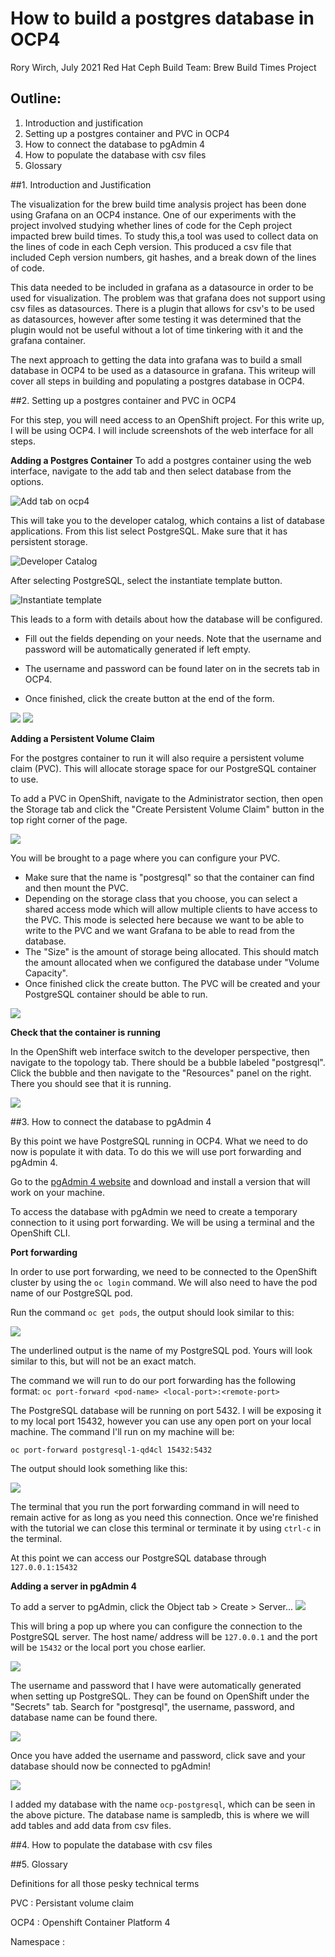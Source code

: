 # How to build a postgres database in OCP4

Rory Wirch, July 2021
Red Hat
Ceph Build Team: Brew Build Times Project

## Outline:
1. Introduction and justification
2. Setting up a postgres container and PVC in OCP4
3. How to connect the database to pgAdmin 4
4. How to populate the database with csv files
5. Glossary

##1. Introduction and Justification

The visualization for the brew build time analysis project has been done using Grafana on an OCP4 instance. One of our experiments with the project involved studying whether lines of code for the Ceph project impacted brew build times. To study this,a tool was used to collect data on the lines of code in each Ceph version. This produced a csv file that included Ceph version numbers, git hashes, and a break down of the lines of code. 

This data needed to be included in grafana as a datasource in order to be used for visualization. The problem was that grafana does not support using csv files as datasources. There is a plugin that allows for csv's to be used as datasources, however after some testing it was determined that the plugin would not be useful without a lot of time tinkering with it and the grafana container.

The next approach to getting the data into grafana was to build a small database in OCP4 to be used as a datasource in grafana. This writeup will cover all steps in building and populating a postgres database in OCP4.

##2. Setting up a postgres container and PVC in OCP4

For this step, you will need access to an OpenShift project. For this write up, I will be using OCP4. I will include screenshots of the web interface for all steps.

**Adding a Postgres Container**
To add a postgres container using the web interface, navigate to the add tab and then select database from the options.

![Add tab on ocp4](docs/add-db-1.png)

This will take you to the developer catalog, which contains a list of database applications. From this list select PostgreSQL. Make sure that it has persistent storage. 

![Developer Catalog](docs/add-db-2.png)

After selecting PostgreSQL, select the instantiate template button.

![Instantiate template](docs/add-db-3.png)

This leads to a form with details about how the database will be configured. 

- Fill out the fields depending on your needs. Note that the username and password will be automatically generated if left empty. 

- The username and password can be found later on in the secrets tab in OCP4.

- Once finished, click the create button at the end of the form.

<img src="docs/add-db-instantiate-1.png" /> 
<img src="docs/add-db-instantiate-2.png" />

**Adding a Persistent Volume Claim**

For the postgres container to run it will also require a persistent volume claim (PVC). This will allocate storage space for our PostgreSQL container to use.

To add a PVC in OpenShift, navigate to the Administrator section, then open the Storage tab and click the "Create Persistent Volume Claim" button in the top right corner of the page.

<img src="docs/create-pvc.png" />

You will be brought to a page where you can configure your PVC. 
- Make sure that the name is "postgresql" so that the container can find and then mount the PVC. 
- Depending on the storage class that you choose, you can select a shared access mode which will allow multiple clients to have access to the PVC. This mode is selected here because we want to be able to write to the PVC and we want Grafana to be able to read from the database.
- The "Size" is the amount of storage being allocated. This should match the amount allocated when we configured the database under "Volume Capacity". 
- Once finished click the create button. The PVC will be created and your PostgreSQL container should be able to run.

<img src="docs/add-pvc-1.png" />

**Check that the container is running**

In the OpenShift web interface switch to the developer perspective, then navigate to the topology tab. There should be a bubble labeled "postgresql". Click the bubble and then navigate to the "Resources" panel on the right. There you should see that it is running.

<img src="docs/postgres-running.png" />

##3. How to connect the database to pgAdmin 4

By this point we have PostgreSQL running in OCP4. What we need to do now is populate it with data. To do this we will use port forwarding and pgAdmin 4.

Go to the [pgAdmin 4 website](https://www.pgadmin.org/) and download and install a version that will work on your machine.

To access the database with pgAdmin we need to create a temporary connection to it using port forwarding. We will be using a terminal and the OpenShift CLI. 

**Port forwarding**

In order to use port forwarding, we need to be connected to the OpenShift cluster by using the ```oc login``` command. We will also need to have the pod name of our PostgreSQL pod.

Run the command ```oc get pods```, the output should look similar to this:

<img src="docs/oc-get-pods.png" />

The underlined output is the name of my PostgreSQL pod. Yours will look similar to this, but will not be an exact match.

The command we will run to do our port forwarding has the following format:
```oc port-forward <pod-name> <local-port>:<remote-port>```

The PostgreSQL database will be running on port 5432. I will be exposing it to my local port 15432, however you can use any open port on your local machine. The command I'll run on my machine will be:

```oc port-forward postgresql-1-qd4cl 15432:5432```

The output should look something like this:

<img src="docs/oc-port-forward.png" />

The terminal that you run the port forwarding command in will need to remain active for as long as you need this connection. Once we're finished with the tutorial we can close this terminal or terminate it by using ```ctrl-c``` in the terminal.

At this point we can access our PostgreSQL database through ```127.0.0.1:15432```

**Adding a server in pgAdmin 4**

To add a server to pgAdmin, click the Object tab > Create > Server...
<img src="docs/pg-admin-add-server-1.png" />

This will bring a pop up where you can configure the connection to the PostgreSQL server. The host name/ address will be ```127.0.0.1``` and the port will be ```15432``` or the local port you chose earlier.  

<img src="docs/pg-admin-add-server-2.png" />

The username and password that I have were automatically generated when setting up PostgreSQL. They can be found on OpenShift under the "Secrets" tab. Search for "postgresql", the username, password, and database name can be found there.

<img src="docs/ocp-secrets.png" />

Once you have added the username and password, click save and your database should now be connected to pgAdmin!

<img src="docs/pg-admin-connected-db.png" />

I added my database with the name ```ocp-postgresql```, which can be seen in the above picture. The database name is sampledb, this is where we will add tables and add data from csv files.

##4. How to populate the database with csv files







##5. Glossary

Definitions for all those pesky technical terms

PVC
: Persistant volume claim

OCP4
: Openshift Container Platform 4

Namespace
: 